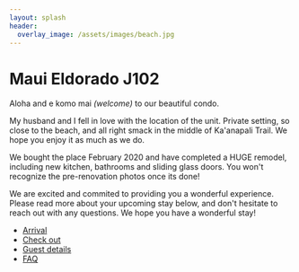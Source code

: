 ```yaml
---
layout: splash
header:
  overlay_image: /assets/images/beach.jpg
---
```


# Maui Eldorado J102

Aloha and e komo mai _(welcome)_ to our beautiful condo.

My husband and I fell in love with the location of the unit. Private setting, so close to
the beach, and all right smack in the middle of Ka'anapali Trail. We hope you enjoy it as much as we do.

We bought the place February 2020 and have completed a HUGE remodel, including new
kitchen, bathrooms and sliding glass doors. You won't recognize the pre-renovation photos
once its done!

We are excited and commited to providing you a wonderful experience. Please read
more about your upcoming stay below, and don't hesitate to reach out with any questions. We hope
you have a wonderful stay!

* [Arrival](/arrival)
* [Check out](/checkout)
* [Guest details](/guest-details)
* [FAQ](/faq)

